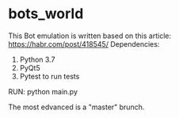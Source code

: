 # bots_world

This Bot emulation is written based on this article: https://habr.com/post/418545/
Dependencies:
1. Python 3.7
2. PyQt5
3. Pytest to run tests

RUN:
python main.py

The most edvanced is a "master" brunch.

